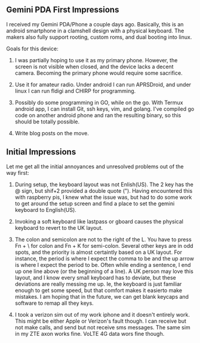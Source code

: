 ## Gemini PDA First Impressions
 
I received my Gemini PDA/Phone a couple days ago. Basically, this is an android smartphone in a clamshell design with a physical keyboard. The makers also fully support rooting, custom roms, and dual booting into linux.

Goals for this device:

1. I was partially hoping to use it as my primary phone. However, the screen is not visible when closed, and the device lacks a decent camera. Becoming the primary phone would require some sacrifice.
 
2. Use it for amateur radio. Under android I can run APRSDroid, and under linux I can run fldigi and CHIRP for programming.

3. Possibly do some programming in GO, while on the go. With Termux android app, I can install Git, ssh keys, vim, and golang. I've compiled go code on another android phone and ran the resulting binary, so this should be totally possible. 

4. Write blog posts on the move.


## Initial Impressions

Let me get all the initial annoyances and unresolved problems out of the way first:
 
1. During setup, the keyboard layout was not Enlish(US). The 2 key has the @ sign, but shif+2 provided a double quote ("). Having encountered this with raspberry pis, I knew what the issue was, but had to do some work to get around the setup screen and find a place to set the gemini keyboard to English(US).
 
2. Invoking a soft keyboard like lastpass or gboard causes the physical keyboard to revert to the UK layout.
 
3. The colon and semicolon are not to the right of the L. You have to press Fn + \ for colon and Fn + K for semi-colon. Several other keys are in odd spots, and the priority is almost certaintly based on a UK layout. For instance, the period is where I expect the comma to be and the up arrow is where I expect the period to be. Often while ending a sentence, I end up one line above (or the beginning of a line). A UK person may love this layout, and I know every small keyboard has to deviate, but these deviations are really messing me up.  Ie, the keyboard is just familiar enough to get some speed, but that comfort makes it easierto make mistakes. I am hoping that in the future, we can get blank keycaps and software to remap all they keys.

4. I took a verizon sim out of my work iphone and it doesn't entirely work. This might be either Apple or Verizon's fault though. I can receive but not make calls, and send but not receive sms  messages. The same sim in my ZTE axon works fine.  VoLTE 4G data wors fine though.